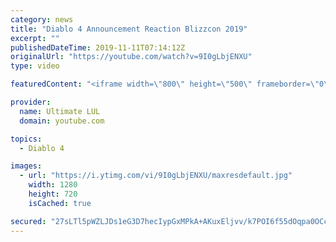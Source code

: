 ```yaml
---
category: news
title: "Diablo 4 Announcement Reaction Blizzcon 2019"
excerpt: ""
publishedDateTime: 2019-11-11T07:14:12Z
originalUrl: "https://youtube.com/watch?v=9I0gLbjENXU"
type: video

featuredContent: "<iframe width=\"800\" height=\"500\" frameborder=\"0\" src=\"https://www.youtube.com/embed/9I0gLbjENXU\" allow=\"accelerometer; autoplay; encrypted-media; gyroscope; picture-in-picture\" allowfullscreen></iframe>"

provider:
  name: Ultimate LUL
  domain: youtube.com

topics:
  - Diablo 4

images:
  - url: "https://i.ytimg.com/vi/9I0gLbjENXU/maxresdefault.jpg"
    width: 1280
    height: 720
    isCached: true

secured: "27sLTl5pWZLJDs1eG3D7hecIypGxMPkA+AKuxEljvv/k7POI6f55dOqpa0OCcwawvjLIytaWpCiSbThludyqBIKhxiPTU/0DtL/GycIVG7eDisUv0lY3QGr9ytY7kUFXCjbR/NMw06IjjxVBMOPOaxCqtQBcrnSVQpjcnwRoUt1lqE3apwcwrxeMZZK6gVHCmXSVd6USa+0ChaAhiTSI+GWXH4KGR+X9nk3a3bq7jY02zsZRDmI4NFAY+sf5yd6j43wfFNtBPTLhLG87r7ouoXKZYfdKLztz76QfPxbnn8rA2M6GFGuYxE65tDeK9YBIz1myXqdfEqUUBYdOiGvcV7+Vki86cbAddoFpD2EDkoiWfFMAkIvdjvRJvUXpz81DhjyDIiT35ZW9d2zlexg/avZ3sZVr67PTx9ma77vrwvE=;5lK3qhw92SzSD+8lf2CKuQ=="
---
```


